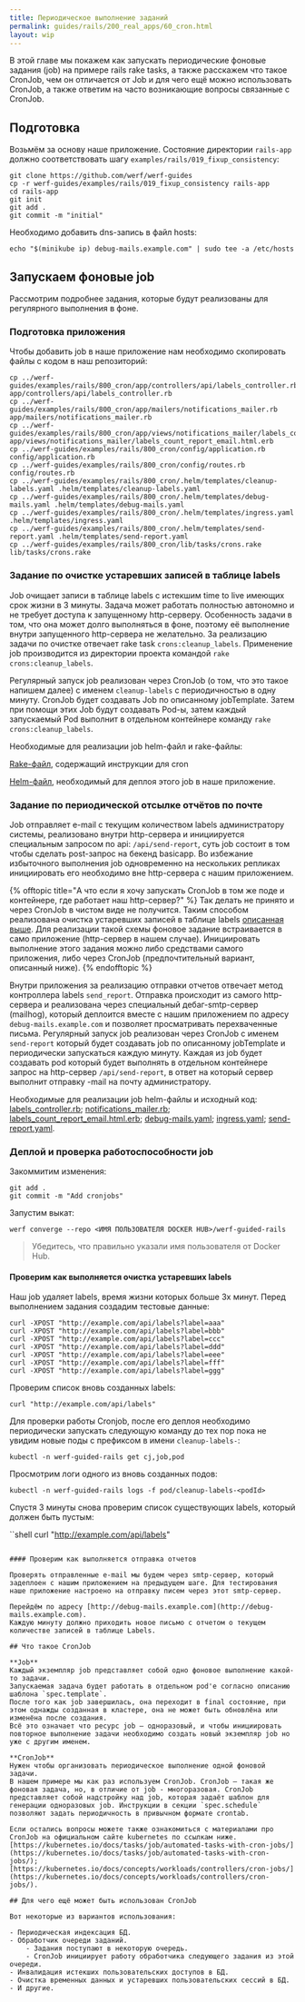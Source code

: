 ```yaml
---
title: Периодическое выполнение заданий
permalink: guides/rails/200_real_apps/60_cron.html
layout: wip
---
```


В этой главе мы покажем как запускать периодические фоновые задания (job) на примере rails rake tasks, а также расскажем что такое CronJob, чем он отличается от Job и для чего ещё можно использовать CronJob, а также ответим на часто возникающие вопросы связанные с CronJob.

<cut>

<!-- TODO: Надо сделать шаг подготовка сворачиваемым и по умолчанию свёрнутым -->

## Подготовка

Возьмём за основу наше приложение. Состояние директории `rails-app` должно соответствовать шагу `examples/rails/019_fixup_consistency`:

```shell
git clone https://github.com/werf/werf-guides
cp -r werf-guides/examples/rails/019_fixup_consistency rails-app
cd rails-app
git init
git add .
git commit -m "initial"
```
</cut>

Необходимо добавить dns-запись в файл hosts:

```shell
echo "$(minikube ip) debug-mails.example.com" | sudo tee -a /etc/hosts
```

## Запускаем фоновые job

Рассмотрим подробнее задания, которые будут реализованы для регулярного выполнения в фоне.

### Подготовка приложения
Чтобы добавить job в наше приложение нам необходимо скопировать файлы с кодом в наш репозиторий:

```shell
cp ../werf-guides/examples/rails/800_cron/app/controllers/api/labels_controller.rb app/controllers/api/labels_controller.rb
cp ../werf-guides/examples/rails/800_cron/app/mailers/notifications_mailer.rb app/mailers/notifications_mailer.rb
cp ../werf-guides/examples/rails/800_cron/app/views/notifications_mailer/labels_count_report_email.html.erb app/views/notifications_mailer/labels_count_report_email.html.erb
cp ../werf-guides/examples/rails/800_cron/config/application.rb config/application.rb
cp ../werf-guides/examples/rails/800_cron/config/routes.rb config/routes.rb
cp ../werf-guides/examples/rails/800_cron/.helm/templates/cleanup-labels.yaml .helm/templates/cleanup-labels.yaml
cp ../werf-guides/examples/rails/800_cron/.helm/templates/debug-mails.yaml .helm/templates/debug-mails.yaml
cp ../werf-guides/examples/rails/800_cron/.helm/templates/ingress.yaml .helm/templates/ingress.yaml
cp ../werf-guides/examples/rails/800_cron/.helm/templates/send-report.yaml .helm/templates/send-report.yaml
cp ../werf-guides/examples/rails/800_cron/lib/tasks/crons.rake lib/tasks/crons.rake
```

### Задание по очистке устаревших записей в таблице labels

Job очищает записи в таблице labels с истекшим time to live имеющих срок жизни в 3 минуты.
Задача может работать полностью автономно и не требует доступа к запущенному http-серверу.
Особенность задачи в том, что она может долго выполняться в фоне, поэтому её выполнение внутри запущенного http-сервера не желательно.
За реализацию задачи по очистке отвечает rake task `crons:cleanup_labels`.
Применение job производится из директории проекта командой `rake crons:cleanup_labels`.

Регулярный запуск job реализован через CronJob (о том, что это такое напишем далее) с именем `cleanup-labels` с периодичностью в одну минуту.
CronJob будет создавать Job по описанному jobTemplate. Затем при помощи этих Job будут создавать Pod-ы, затем каждый запускаемый Pod выполнит в отдельном контейнере команду `rake crons:cleanup_labels`.

Необходимые для реализации job helm-файл и rake-файлы:

[Rake-файл](https://github.com/werf/werf-guides/tree/master/examples/rails/800_cron/lib/tasks/crons.rake), содержащий инструкции для cron

[Helm-файл](https://github.com/werf/werf-guides/tree/master/examples/rails/800_cron/.helm/templates/cleanup-labels.yaml), необходимый для деплоя этого job в наше приложение.

### Задание по периодической отсылке отчётов по почте

Job отправляет e-mail с текущим количеством labels администратору системы, реализовано внутри http-сервера и инициируется специальным запросом по api: `/api/send-report`, суть job состоит в том чтобы сделать post-запрос на бекенд basicapp.
Во избежание избыточного выполнения job одновременно на нескольких репликах инициировать его необходимо вне http-сервера с нашим приложением.

{% offtopic title="А что если я хочу запускать CronJob в том же поде и контейнере, где работает наш http-сервер?" %}
Так делать не принято и через CronJob в чистом виде не получится.
Таким способом реализована очистка устаревших записей в таблице labels [описанная выше](#задание-по-очистке-устаревших-записей-в-таблице-labels).
Для реализации такой схемы фоновое задание встраивается в само приложение (http-сервер в нашем случае).
Инициировать выполнение этого задания можно либо средствами самого приложения, либо через CronJob (предпочтительный вариант, описанный ниже).
{% endofftopic %}

Внутри приложения за реализацию отправки отчетов отвечает метод контроллера labels `send_report`. Отправка происходит из самого http-сервера и реализована через специальный дебаг-smtp-сервер (mailhog), который деплоится вместе с нашим приложением по адресу `debug-mails.example.com` и позволяет просматривать перехваченные письма.
Регулярный запуск job реализован через CronJob с именем `send-report` который будет создавать job по описанному jobTemplate и периодически запускаться каждую минуту.
Каждая из job будет создавать pod который будет выполнять в отдельном контейнере запрос на http-сервер `/api/send-report`, в ответ на который сервер выполнит отправку -mail на почту администратору.
  
Необходимые для реализации job helm-файлы и исходный код:
[labels_controller.rb](https://github.com/werf/werf-guides/tree/master/examples/rails/800_cron/app/controllers/api/labels_controller.rb);
[notifications_mailer.rb](https://github.com/werf/werf-guides/tree/master/examples/rails/800_cron/app/mailers/notifications_mailer.rb);
[labels_count_report_email.html.erb](https://github.com/werf/werf-guides/tree/master/examples/rails/800_cron/app/views/notifications_mailer/labels_count_report_email.html.erb);
[debug-mails.yaml](https://github.com/werf/werf-guides/tree/master/examples/rails/800_cron/.helm/templates/debug-mails.yaml);
[ingress.yaml](https://github.com/werf/werf-guides/tree/master/examples/rails/800_cron/.helm/templates/ingress.yaml);
[send-report.yaml](https://github.com/werf/werf-guides/tree/master/examples/rails/800_cron/.helm/templates/send-report.yaml).

### Деплой и проверка работоспособности job

Закоммитим изменения:

```shell
git add .
git commit -m "Add cronjobs"
```

Запустим выкат:

```shell
werf converge --repo <ИМЯ ПОЛЬЗОВАТЕЛЯ DOCKER HUB>/werf-guided-rails
```

> Убедитесь, что правильно указали имя пользователя от Docker Hub.

#### Проверим как выполняется очистка устаревших labels

Наш job удаляет labels, время жизни которых больше 3х минут.
Перед выполнением задания создадим тестовые данные:

```shell
curl -XPOST "http://example.com/api/labels?label=aaa"
curl -XPOST "http://example.com/api/labels?label=bbb"
curl -XPOST "http://example.com/api/labels?label=ccc"
curl -XPOST "http://example.com/api/labels?label=ddd"
curl -XPOST "http://example.com/api/labels?label=eee"
curl -XPOST "http://example.com/api/labels?label=fff"
curl -XPOST "http://example.com/api/labels?label=ggg"
```

Проверим список вновь созданных labels:
    
```shell
curl "http://example.com/api/labels"
```

Для проверки работы Cronjob, после его деплоя необходимо периодически запускать следующую команду до тех пор пока не увидим новые поды с префиксом в имени `cleanup-labels-`:

```shell
kubectl -n werf-guided-rails get cj,job,pod
```

Просмотрим логи одного из вновь созданных подов:

```shell
kubectl -n werf-guided-rails logs -f pod/cleanup-labels-<podId>
```

Спустя 3 минуты снова проверим список существующих labels, который должен быть пустым:

``shell
curl "http://example.com/api/labels"
```

#### Проверим как выполняется отправка отчетов

Проверять отправленные e-mail мы будем через smtp-сервер, который задеплоен с нашим приложением на предыдущем шаге. Для тестирования наше приложение настроено на отправку писем через этот smtp-сервер.

Перейдём по адресу [http://debug-mails.example.com](http://debug-mails.example.com).
Каждую минуту должно приходить новое письмо с отчетом о текущем количестве записей в таблице Labels.

## Что такое CronJob

**Job**
Каждый экземпляр job представляет собой одно фоновое выполнение какой-то задачи.
Запускаемая задача будет работать в отдельном pod'е согласно описанию шаблона `spec.template`.
После того как job завершилась, она переходит в final состояние, при этом однажды созданная в кластере, она не может быть обновлёна или изменёна после создания.
Всё это означает что ресурс job — одноразовый, и чтобы инициировать повторное выполнение задачи необходимо создать новый экземпляр job но уже с другим именем.

**CronJob**
Нужен чтобы организовать периодическое выполнение одной фоновой задачи.
В нашем примере мы как раз используем CronJob. CronJob ­— такая же фоновая задача, но, в отличие от job - многоразовая. CronJob представляет собой надстройку над job, которая задаёт шаблон для генерации одноразовых job. Инструкции в секции `spec.schedule` позволяют задать периодичность в привычном формате crontab.

Если остались вопросы можете также ознакомиться с материалами про CronJob на официальном сайте kubernetes по ссылкам ниже.
[https://kubernetes.io/docs/tasks/job/automated-tasks-with-cron-jobs/](https://kubernetes.io/docs/tasks/job/automated-tasks-with-cron-jobs/);
[https://kubernetes.io/docs/concepts/workloads/controllers/cron-jobs/](https://kubernetes.io/docs/concepts/workloads/controllers/cron-jobs/).

## Для чего ещё может быть использован CronJob

Вот некоторые из вариантов использования:

- Периодическая индексация БД.
- Обработчик очереди заданий.
    - Задания поступают в некоторую очередь.
    - CronJob инициирует работу обработчика следующего задания из этой очереди.
- Инвалидация истекших пользовательских доступов в БД.
- Очистка временных данных и устаревших пользовательских сессий в БД.
- И другие.
